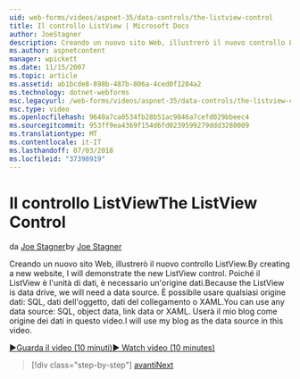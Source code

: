 ```yaml
---
uid: web-forms/videos/aspnet-35/data-controls/the-listview-control
title: Il controllo ListView | Microsoft Docs
author: JoeStagner
description: Creando un nuovo sito Web, illustrerò il nuovo controllo ListView. Poiché il ListView è l'unità di dati, è necessario un'origine dati. È possibile usare tutti i dati...
ms.author: aspnetcontent
manager: wpickett
ms.date: 11/15/2007
ms.topic: article
ms.assetid: ab1bcde8-898b-487b-806a-4ced0f1284a2
ms.technology: dotnet-webforms
msc.legacyurl: /web-forms/videos/aspnet-35/data-controls/the-listview-control
msc.type: video
ms.openlocfilehash: 9640a7ca0534fb28b51ac9846a7cefd029bbeec4
ms.sourcegitcommit: 953ff9ea4369f154d6fd0239599279ddd3280009
ms.translationtype: MT
ms.contentlocale: it-IT
ms.lasthandoff: 07/03/2018
ms.locfileid: "37398919"
---
```

<a name="the-listview-control"></a><span data-ttu-id="593be-105">Il controllo ListView</span><span class="sxs-lookup"><span data-stu-id="593be-105">The ListView Control</span></span>
====================
<span data-ttu-id="593be-106">da [Joe Stagner](https://github.com/JoeStagner)</span><span class="sxs-lookup"><span data-stu-id="593be-106">by [Joe Stagner](https://github.com/JoeStagner)</span></span>

<span data-ttu-id="593be-107">Creando un nuovo sito Web, illustrerò il nuovo controllo ListView.</span><span class="sxs-lookup"><span data-stu-id="593be-107">By creating a new website, I will demonstrate the new ListView control.</span></span> <span data-ttu-id="593be-108">Poiché il ListView è l'unità di dati, è necessario un'origine dati.</span><span class="sxs-lookup"><span data-stu-id="593be-108">Because the ListView is data drive, we will need a data source.</span></span> <span data-ttu-id="593be-109">È possibile usare qualsiasi origine dati: SQL, dati dell'oggetto, dati del collegamento o XAML.</span><span class="sxs-lookup"><span data-stu-id="593be-109">You can use any data source: SQL, object data, link data or XAML.</span></span> <span data-ttu-id="593be-110">Userà il mio blog come origine dei dati in questo video.</span><span class="sxs-lookup"><span data-stu-id="593be-110">I will use my blog as the data source in this video.</span></span>

[<span data-ttu-id="593be-111">&#9654;Guarda il video (10 minuti)</span><span class="sxs-lookup"><span data-stu-id="593be-111">&#9654; Watch video (10 minutes)</span></span>](https://channel9.msdn.com/Blogs/ASP-NET-Site-Videos/the-listview-control)

> [!div class="step-by-step"]
> [<span data-ttu-id="593be-112">avanti</span><span class="sxs-lookup"><span data-stu-id="593be-112">Next</span></span>](the-datapager-control.md)
